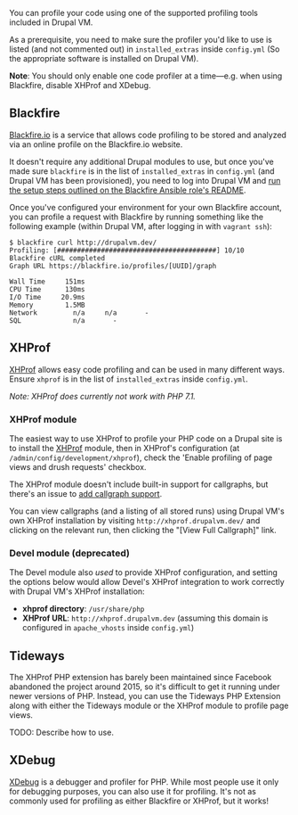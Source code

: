You can profile your code using one of the supported profiling tools included in Drupal VM.

As a prerequisite, you need to make sure the profiler you'd like to use is listed (and not commented out) in `installed_extras` inside `config.yml` (So the appropriate software is installed on Drupal VM).

**Note**: You should only enable one code profiler at a time—e.g. when using Blackfire, disable XHProf and XDebug.

## Blackfire

[Blackfire.io](https://blackfire.io/) is a service that allows code profiling to be stored and analyzed via an online profile on the Blackfire.io website.

It doesn't require any additional Drupal modules to use, but once you've made sure `blackfire` is in the list of `installed_extras` in `config.yml` (and Drupal VM has been provisioned), you need to log into Drupal VM and [run the setup steps outlined on the Blackfire Ansible role's README](https://github.com/geerlingguy/ansible-role-blackfire#requirements).

Once you've configured your environment for your own Blackfire account, you can profile a request with Blackfire by running something like the following example (within Drupal VM, after logging in with `vagrant ssh`):

```
$ blackfire curl http://drupalvm.dev/
Profiling: [########################################] 10/10
Blackfire cURL completed
Graph URL https://blackfire.io/profiles/[UUID]/graph

Wall Time     151ms
CPU Time      130ms
I/O Time     20.9ms
Memory        1.5MB
Network         n/a     n/a       -
SQL             n/a       -
```

## XHProf

[XHProf](http://xhprof.io/) allows easy code profiling and can be used in many different ways. Ensure `xhprof` is in the list of `installed_extras` inside `config.yml`.

_Note: XHProf does currently not work with PHP 7.1._

### XHProf module

The easiest way to use XHProf to profile your PHP code on a Drupal site is to install the [XHProf](https://www.drupal.org/project/xhprof) module, then in XHProf's configuration (at `/admin/config/development/xhprof`), check the 'Enable profiling of page views and drush requests' checkbox.

The XHProf module doesn't include built-in support for callgraphs, but there's an issue to [add callgraph support](https://www.drupal.org/node/1470740).

You can view callgraphs (and a listing of all stored runs) using Drupal VM's own XHProf installation by visiting `http://xhprof.drupalvm.dev/` and clicking on the relevant run, then clicking the "[View Full Callgraph]" link.

### Devel module (deprecated)

The Devel module also *used* to provide XHProf configuration, and setting the options below would allow Devel's XHProf integration to work correctly with Drupal VM's XHProf installation:

  - **xhprof directory**: `/usr/share/php`
  - **XHProf URL**: `http://xhprof.drupalvm.dev` (assuming this domain is configured in `apache_vhosts` inside `config.yml`)

## Tideways

The XHProf PHP extension has barely been maintained since Facebook abandoned the project around 2015, so it's difficult to get it running under newer versions of PHP. Instead, you can use the Tideways PHP Extension along with either the Tideways module or the XHProf module to profile page views.

TODO: Describe how to use.

## XDebug

[XDebug](https://xdebug.org/) is a debugger and profiler for PHP. While most people use it only for debugging purposes, you can also use it for profiling. It's not as commonly used for profiling as either Blackfire or XHProf, but it works!
